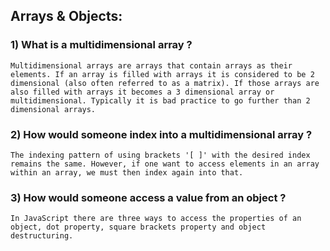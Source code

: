 ## Arrays & Objects:


### 1) What is a multidimensional array ?

```
Multidimensional arrays are arrays that contain arrays as their elements. If an array is filled with arrays it is considered to be 2 dimensional (also often referred to as a matrix). If those arrays are also filled with arrays it becomes a 3 dimensional array or multidimensional. Typically it is bad practice to go further than 2 dimensional arrays.
```

### 2) How would someone index into a multidimensional array ?

```
The indexing pattern of using brackets '[ ]' with the desired index remains the same. However, if one want to access elements in an array within an array, we must then index again into that.
```

### 3) How would someone access a value from an object ?

```
In JavaScript there are three ways to access the properties of an object, dot property, square brackets property and object destructuring.
```
